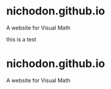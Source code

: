 # nichodon.github.io
A website for Visual Math

this is a test

# nichodon.github.io
A website for Visual Math
